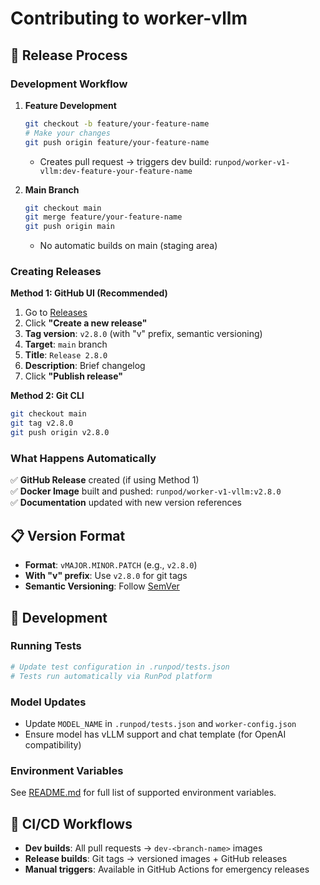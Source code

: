 # Contributing to worker-vllm

## 🚀 Release Process

### Development Workflow

1. **Feature Development**

   ```bash
   git checkout -b feature/your-feature-name
   # Make your changes
   git push origin feature/your-feature-name
   ```

   - Creates pull request → triggers dev build: `runpod/worker-v1-vllm:dev-feature-your-feature-name`

2. **Main Branch**
   ```bash
   git checkout main
   git merge feature/your-feature-name
   git push origin main
   ```
   - No automatic builds on main (staging area)

### Creating Releases

**Method 1: GitHub UI (Recommended)**

1. Go to [Releases](https://github.com/runpod-workers/worker-vllm/releases)
2. Click **"Create a new release"**
3. **Tag version**: `v2.8.0` (with "v" prefix, semantic versioning)
4. **Target**: `main` branch
5. **Title**: `Release 2.8.0`
6. **Description**: Brief changelog
7. Click **"Publish release"**

**Method 2: Git CLI**

```bash
git checkout main
git tag v2.8.0
git push origin v2.8.0
```

### What Happens Automatically

✅ **GitHub Release** created (if using Method 1)  
✅ **Docker Image** built and pushed: `runpod/worker-v1-vllm:v2.8.0`  
✅ **Documentation** updated with new version references

## 📋 Version Format

- **Format**: `vMAJOR.MINOR.PATCH` (e.g., `v2.8.0`)
- **With "v" prefix**: Use `v2.8.0` for git tags
- **Semantic Versioning**: Follow [SemVer](https://semver.org/)

## 🐛 Development

### Running Tests

```bash
# Update test configuration in .runpod/tests.json
# Tests run automatically via RunPod platform
```

### Model Updates

- Update `MODEL_NAME` in `.runpod/tests.json` and `worker-config.json`
- Ensure model has vLLM support and chat template (for OpenAI compatibility)

### Environment Variables

See [README.md](../README.md) for full list of supported environment variables.

## 🔧 CI/CD Workflows

- **Dev builds**: All pull requests → `dev-<branch-name>` images
- **Release builds**: Git tags → versioned images + GitHub releases
- **Manual triggers**: Available in GitHub Actions for emergency releases
